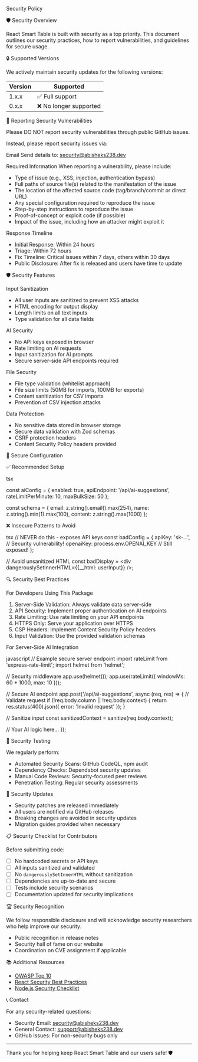 Security Policy

🛡️ Security Overview

React Smart Table is built with security as a top priority. This document outlines our security practices, how to report vulnerabilities, and guidelines for secure usage.

🔒 Supported Versions

We actively maintain security updates for the following versions:

| Version | Supported          |
| ------- | ------------------ |
| 1.x.x   | ✅ Full support    |
| 0.x.x   | ❌ No longer supported |

🚨 Reporting Security Vulnerabilities

Please DO NOT report security vulnerabilities through public GitHub issues.

Instead, please report security issues via:

Email
Send details to: security@abisheks238.dev

Required Information
When reporting a vulnerability, please include:

- Type of issue (e.g., XSS, injection, authentication bypass)
- Full paths of source file(s) related to the manifestation of the issue
- The location of the affected source code (tag/branch/commit or direct URL)
- Any special configuration required to reproduce the issue
- Step-by-step instructions to reproduce the issue
- Proof-of-concept or exploit code (if possible)
- Impact of the issue, including how an attacker might exploit it

Response Timeline
- Initial Response: Within 24 hours
- Triage: Within 72 hours
- Fix Timeline: Critical issues within 7 days, others within 30 days
- Public Disclosure: After fix is released and users have time to update

🛡️ Security Features

Input Sanitization
- All user inputs are sanitized to prevent XSS attacks
- HTML encoding for output display
- Length limits on all text inputs
- Type validation for all data fields

AI Security
- No API keys exposed in browser
- Rate limiting on AI requests
- Input sanitization for AI prompts
- Secure server-side API endpoints required

File Security
- File type validation (whitelist approach)
- File size limits (50MB for imports, 100MB for exports)
- Content sanitization for CSV imports
- Prevention of CSV injection attacks

Data Protection
- No sensitive data stored in browser storage
- Secure data validation with Zod schemas
- CSRF protection headers
- Content Security Policy headers provided

🔧 Secure Configuration

✅ Recommended Setup

tsx

const aiConfig = {
  enabled: true,
  apiEndpoint: '/api/ai-suggestions',
  rateLimitPerMinute: 10,
  maxBulkSize: 50
};


const schema = {
  email: z.string().email().max(254),
  name: z.string().min(1).max(100),
  content: z.string().max(1000)
};


❌ Insecure Patterns to Avoid

tsx
// NEVER do this - exposes API keys
const badConfig = {
  apiKey: 'sk-...', // Security vulnerability!
  openaiKey: process.env.OPENAI_KEY // Still exposed!
};

// Avoid unsanitized HTML
const badDisplay = <div dangerouslySetInnerHTML={{__html: userInput}} />;


🔍 Security Best Practices

For Developers Using This Package

1. Server-Side Validation: Always validate data server-side
2. API Security: Implement proper authentication on AI endpoints
3. Rate Limiting: Use rate limiting on your API endpoints
4. HTTPS Only: Serve your application over HTTPS
5. CSP Headers: Implement Content Security Policy headers
6. Input Validation: Use the provided validation schemas

For Server-Side AI Integration

javascript
// Example secure server endpoint
import rateLimit from 'express-rate-limit';
import helmet from 'helmet';

// Security middleware
app.use(helmet());
app.use(rateLimit({
  windowMs: 60 * 1000,
  max: 10
}));

// Secure AI endpoint
app.post('/api/ai-suggestions', async (req, res) => {
  // Validate request
  if (!req.body.column || !req.body.context) {
    return res.status(400).json({ error: 'Invalid request' });
  }
  
  // Sanitize input
  const sanitizedContext = sanitize(req.body.context);
  
  // Your AI logic here...
});


🚀 Security Testing

We regularly perform:
- Automated Security Scans: GitHub CodeQL, npm audit
- Dependency Checks: Dependabot security updates
- Manual Code Reviews: Security-focused peer reviews
- Penetration Testing: Regular security assessments

🔄 Security Updates

- Security patches are released immediately
- All users are notified via GitHub releases
- Breaking changes are avoided in security updates
- Migration guides provided when necessary

📋 Security Checklist for Contributors

Before submitting code:

- [ ] No hardcoded secrets or API keys
- [ ] All inputs sanitized and validated
- [ ] No `dangerouslySetInnerHTML` without sanitization
- [ ] Dependencies are up-to-date and secure
- [ ] Tests include security scenarios
- [ ] Documentation updated for security implications

🏆 Security Recognition

We follow responsible disclosure and will acknowledge security researchers who help improve our security:

- Public recognition in release notes
- Security hall of fame on our website
- Coordination on CVE assignment if applicable

📚 Additional Resources

- [OWASP Top 10](https://owasp.org/www-project-top-ten/)
- [React Security Best Practices](https://blog.logrocket.com/react-security-best-practices/)
- [Node.js Security Checklist](https://blog.risingstack.com/node-js-security-checklist/)

📞 Contact

For any security-related questions:
- Security Email: security@abisheks238.dev
- General Contact: support@abisheks238.dev
- GitHub Issues: For non-security bugs only

---

Thank you for helping keep React Smart Table and our users safe! 🛡️
